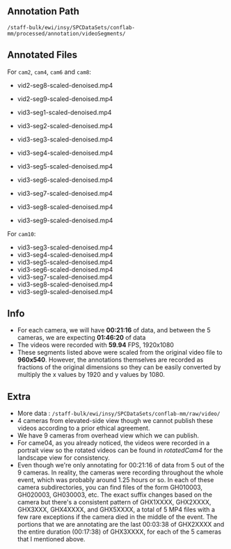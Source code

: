 
## Annotation Path
`/staff-bulk/ewi/insy/SPCDataSets/conflab-mm/processed/annotation/videoSegments/`

## Annotated Files

For `cam2`, `cam4`, `cam6` and `cam8`:

- vid2-seg8-scaled-denoised.mp4

- vid2-seg9-scaled-denoised.mp4

- vid3-seg1-scaled-denoised.mp4

- vid3-seg2-scaled-denoised.mp4

- vid3-seg3-scaled-denoised.mp4

- vid3-seg4-scaled-denoised.mp4

- vid3-seg5-scaled-denoised.mp4

- vid3-seg6-scaled-denoised.mp4

- vid3-seg7-scaled-denoised.mp4

- vid3-seg8-scaled-denoised.mp4

- vid3-seg9-scaled-denoised.mp4


For `cam10`:

- vid3-seg3-scaled-denoised.mp4
- vid3-seg4-scaled-denoised.mp4
- vid3-seg5-scaled-denoised.mp4
- vid3-seg6-scaled-denoised.mp4
- vid3-seg7-scaled-denoised.mp4
- vid3-seg8-scaled-denoised.mp4
- vid3-seg9-scaled-denoised.mp4

## Info

- For each camera, we will have **00:21:16** of data, and between the 5 cameras, we are expecting **01:46:20** of data
- The videos were recorded with **59.94** FPS, 1920x1080
- These segments listed above were scaled from the original video file to **960x540**. However, the annotations themselves are recorded as fractions of the original dimensions so they can be easily converted by multiply the x values by 1920 and y values by 1080.

## Extra

- More data : `/staff-bulk/ewi/insy/SPCDataSets/conflab-mm/raw/video/`
- 4 cameras from elevated-side view though we cannot publish these videos according to a prior ethical agreement. 
- We have 9 cameras from overhead view which we can publish.
- For came04, as you already noticed, the videos were recorded in a portrait view so the rotated videos can be found in *rotatedCam4* for the landscape view for consistency.
- Even though we're only annotating for 00:21:16 of data from 5 out of the 9 cameras. In reality, the cameras were recording throughout the whole event, which was probably around 1.25 hours or so. In each of these camera subdirectories, you can find files of the form GH010003, GH020003, GH030003, etc. The exact suffix changes based on the camera but there's a consistent pattern of GHX1XXXX, GHX2XXXX, GHX3XXX, GHX4XXXX, and GHX5XXXX, a total of 5 MP4 files with a few rare exceptions if the camera died in the middle of the event. The portions that we are annotating are the last 00:03:38 of GHX2XXXX and the entire duration (00:17:38) of GHX3XXXX, for each of the 5 cameras that I mentioned above. 